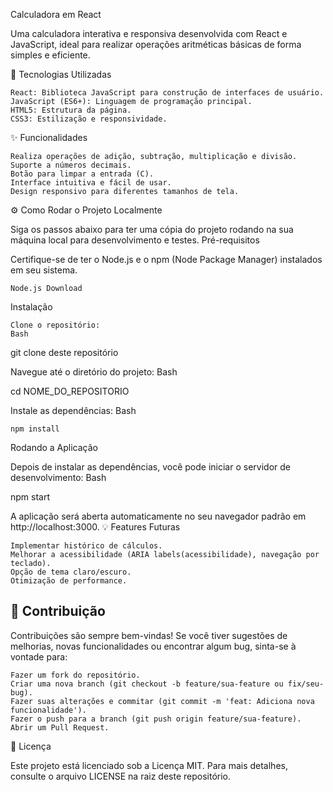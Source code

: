 Calculadora em React

Uma calculadora interativa e responsiva desenvolvida com React e JavaScript, ideal para realizar operações aritméticas básicas de forma simples e eficiente.

🚀 Tecnologias Utilizadas

    React: Biblioteca JavaScript para construção de interfaces de usuário.
    JavaScript (ES6+): Linguagem de programação principal.
    HTML5: Estrutura da página.
    CSS3: Estilização e responsividade.

✨ Funcionalidades

    Realiza operações de adição, subtração, multiplicação e divisão.
    Suporte a números decimais.
    Botão para limpar a entrada (C).
    Interface intuitiva e fácil de usar.
    Design responsivo para diferentes tamanhos de tela.

⚙️ Como Rodar o Projeto Localmente

Siga os passos abaixo para ter uma cópia do projeto rodando na sua máquina local para desenvolvimento e testes.
Pré-requisitos

Certifique-se de ter o Node.js e o npm (Node Package Manager) instalados em seu sistema.

    Node.js Download

Instalação

    Clone o repositório:
    Bash

git clone deste repositório

Navegue até o diretório do projeto:
Bash

cd NOME_DO_REPOSITORIO

Instale as dependências:
Bash

    npm install

Rodando a Aplicação

Depois de instalar as dependências, você pode iniciar o servidor de desenvolvimento:
Bash

npm start

A aplicação será aberta automaticamente no seu navegador padrão em http://localhost:3000.
💡 Features Futuras

    Implementar histórico de cálculos.
    Melhorar a acessibilidade (ARIA labels(acessibilidade), navegação por teclado).
    Opção de tema claro/escuro.
    Otimização de performance.

## 🤝 Contribuição

Contribuições são sempre bem-vindas! Se você tiver sugestões de melhorias, novas funcionalidades ou encontrar algum bug, sinta-se à vontade para:

    Fazer um fork do repositório.
    Criar uma nova branch (git checkout -b feature/sua-feature ou fix/seu-bug).
    Fazer suas alterações e commitar (git commit -m 'feat: Adiciona nova funcionalidade').
    Fazer o push para a branch (git push origin feature/sua-feature).
    Abrir um Pull Request.

📄 Licença

Este projeto está licenciado sob a Licença MIT. Para mais detalhes, consulte o arquivo LICENSE na raiz deste repositório.
